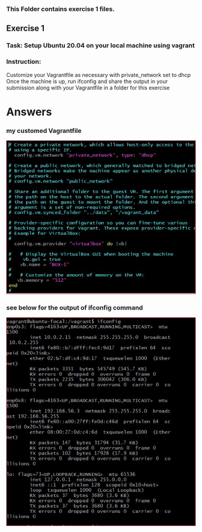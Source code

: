 ### This Folder contains exercise 1 files.

## Exercise 1

### Task: Setup Ubuntu 20.04 on your local machine using vagrant

### Instruction:
Customize your Vagrantfile as necessary with private_network set to dhcp
Once the machine is up, run ifconfig and share the output in your submission along with your Vagrantfile in a folder for this exercise

# Answers

### my customed Vagrantfile

![Image showing a screenshot of the setting in my vagrantfile](vagrantfile.JPG "Vagrantfile")

### see below for the output of ifconfig command

![Image showing a screenshot of the php-v command on my terminal](ifconfig-output.JPG "The output of php-v command")
